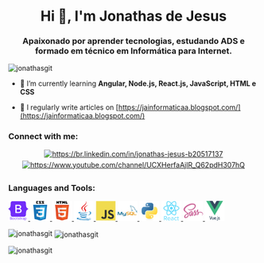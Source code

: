 <h1 align="center">Hi 👋, I'm Jonathas de Jesus</h1>
<h3 align="center">Apaixonado por aprender tecnologias, estudando ADS e formado em técnico em Informática para Internet.</h3>

<p align="left"> <img src="https://komarev.com/ghpvc/?username=jonathasgit&label=Profile%20views&color=0e75b6&style=flat" alt="jonathasgit" /> </p>

- 🌱 I’m currently learning **Angular, Node.js, React.js, JavaScript, HTML e CSS**

- 📝 I regularly write articles on [https://jainformaticaa.blogspot.com/](https://jainformaticaa.blogspot.com/)

<h3 align="left">Connect with me:</h3>
<p align="center">
<a href="https://br.linkedin.com/in/jonathas-jesus-b20517137" target="blank"><img align="center" src="https://img.shields.io/badge/linkedin-%231E77B5.svg?&style=for-the-badge&logo=linkedin&logoColor=white" alt="https://br.linkedin.com/in/jonathas-jesus-b20517137" alt=linkedin style="margin-bottom: 5px;" /></a>  
<a href="https://www.youtube.com/channel/UCXHerfaAjlR_Q62pdH307hQ" target="blank"><img align="center" src="https://img.shields.io/youtube/channel/views/UCXHerfaAjlR_Q62pdH307hQ?style=social" alt="https://www.youtube.com/channel/UCXHerfaAjlR_Q62pdH307hQ" alt=Youtube style="margin-bottom: 5px;" /></a>
</p>

<h3 align="left">Languages and Tools:</h3>
<p align="left"> <a href="https://getbootstrap.com" target="_blank"> <img src="https://raw.githubusercontent.com/devicons/devicon/master/icons/bootstrap/bootstrap-plain-wordmark.svg" alt="bootstrap" width="40" height="40"/> </a> <a href="https://www.w3schools.com/css/" target="_blank"> <img src="https://raw.githubusercontent.com/devicons/devicon/master/icons/css3/css3-original-wordmark.svg" alt="css3" width="40" height="40"/> </a> <a href="https://www.w3.org/html/" target="_blank"> <img src="https://raw.githubusercontent.com/devicons/devicon/master/icons/html5/html5-original-wordmark.svg" alt="html5" width="40" height="40"/> </a> <a href="https://www.java.com" target="_blank"> <img src="https://raw.githubusercontent.com/devicons/devicon/master/icons/java/java-original.svg" alt="java" width="40" height="40"/> </a> <a href="https://developer.mozilla.org/en-US/docs/Web/JavaScript" target="_blank"> <img src="https://raw.githubusercontent.com/devicons/devicon/master/icons/javascript/javascript-original.svg" alt="javascript" width="40" height="40"/> </a> <a href="https://www.mysql.com/" target="_blank"> <img src="https://raw.githubusercontent.com/devicons/devicon/master/icons/mysql/mysql-original-wordmark.svg" alt="mysql" width="40" height="40"/> </a> <a href="https://www.python.org" target="_blank"> <img src="https://raw.githubusercontent.com/devicons/devicon/master/icons/python/python-original.svg" alt="python" width="40" height="40"/> </a> <a href="https://reactjs.org/" target="_blank"> <img src="https://raw.githubusercontent.com/devicons/devicon/master/icons/react/react-original-wordmark.svg" alt="react" width="40" height="40"/> </a> <a href="https://sass-lang.com" target="_blank"> <img src="https://raw.githubusercontent.com/devicons/devicon/master/icons/sass/sass-original.svg" alt="sass" width="40" height="40"/> </a> <a href="https://vuejs.org/" target="_blank"> <img src="https://raw.githubusercontent.com/devicons/devicon/master/icons/vuejs/vuejs-original-wordmark.svg" alt="vuejs" width="40" height="40"/> </a> </p>



<p><img align="left" src="https://github-readme-stats.vercel.app/api/top-langs?username=jonathasgit&show_icons=true&locale=en&layout=compact" alt="jonathasgit" /></p>

<p>&nbsp;<img align="center" src="https://github-readme-stats.vercel.app/api?username=jonathasgit&show_icons=true&locale=en" alt="jonathasgit" /></p>

<p><img align="center" src="https://github-readme-streak-stats.herokuapp.com/?user=jonathasgit&" alt="jonathasgit" /></p>

